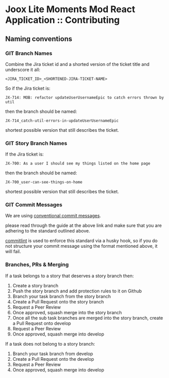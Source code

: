 # Joox Lite Moments Mod React Application :: Contributing <!-- omit in toc -->

## Naming conventions

### GIT Branch Names

Combine the Jira ticket id and a shorted version of the ticket title and underscore it all:

`<JIRA_TICKET_ID>_<SHORTENED-JIRA-TICKET-NAME>`

So if the Jira ticket is:

`JX-714: MOB: refactor updateUserUsernameEpic to catch errors thrown by util`

then the branch should be named:

`JX-714_catch-util-errors-in-updateUserUsernameEpic`

shortest possible version that still describes the ticket.

### GIT Story Branch Names

If the Jira ticket is:

`JX-700: As a user I should see my things listed on the home page`

then the branch should be named:

`JX-700_user-can-see-things-on-home`

shortest possible version that still describes the ticket.

### GIT Commit Messages

We are using [conventional commit messages](https://www.conventionalcommits.org/en/v1.0.0-beta.4/).

please read through the guide at the above link and make sure that you are adhering to the standard outlined above.

[commitlint](https://commitlint.js.org/#/) is used to enforce this standard via a husky hook, so if you do not structure your commit message using the format mentioned above, it will fail.

### Branches, PRs & Merging

If a task belongs to a story that deserves a story branch then:

1. Create a story branch
2. Push the story branch and add protection rules to it on Github
3. Branch your task branch from the story branch
4. Create a Pull Request onto the story branch
5. Request a Peer Review
6. Once approved, squash merge into the story branch
7. Once all the sub task branches are merged into the story branch, create a Pull Request onto develop
8. Request a Peer Review
9. Once approved, squash merge into develop

If a task does not belong to a story branch:

1. Branch your task branch from develop
2. Create a Pull Request onto the develop
3. Request a Peer Review
4. Once approved, squash merge into develop
